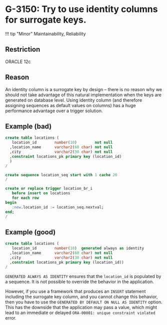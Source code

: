 # G-3150: Try to use identity columns for surrogate keys.

!!! tip "Minor"
    Maintainability, Reliability

## Restriction

ORACLE 12c

## Reason

An identity column is a surrogate key by design – there is no reason why we should not take advantage of this natural implementation when the keys are generated on database level. Using identity column (and therefore assigning sequences as default values on columns) has a huge performance advantage over a trigger solution.

## Example (bad)

``` sql
create table locations (
   location_id        number(10)        not null 
  ,location_name      varchar2(60 char) not null
  ,city               varchar2(30 char) not null
  ,constraint locations_pk primary key (location_id)
  )
/

create sequence location_seq start with 1 cache 20
/

create or replace trigger location_br_i 
   before insert on locations 
   for each row 
begin
   :new.location_id := location_seq.nextval;
end;
/
```

## Example (good)

``` sql
create table locations (
   location_id        number(10)  generated always as identity 
  ,location_name      varchar2(60 char) not null
  ,city               varchar2(30 char) not null
  ,constraint locations_pk primary key (location_id))
/
```

`GENERATED ALWAYS AS IDENTITY` ensures that the `location_id` is populated by a sequence. It is not possible to override the behavior in the application. 

However, if you use a framework that produces an `INSERT` statement including the surrogate key column, and you cannot change this behavior, then you have to use the `GENERATED BY DEFAULT ON NULL AS IDENTITY` option. This has the downside that the application may pass a value, which might lead to an immediate or delayed `ORA-00001: unique constraint violated` error.

